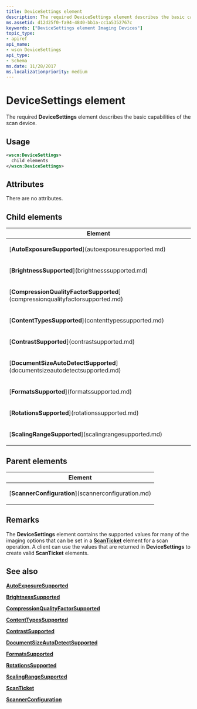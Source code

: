 ```yaml
---
title: DeviceSettings element
description: The required DeviceSettings element describes the basic capabilities of the scan device.
ms.assetid: d12d25f0-fa94-4840-bb1a-cc1a5352767c
keywords: ["DeviceSettings element Imaging Devices"]
topic_type:
- apiref
api_name:
- wscn DeviceSettings
api_type:
- Schema
ms.date: 11/28/2017
ms.localizationpriority: medium
---
```


# DeviceSettings element


The required **DeviceSettings** element describes the basic capabilities of the scan device.

Usage
-----

```xml
<wscn:DeviceSettings>
  child elements
</wscn:DeviceSettings>
```

Attributes
----------

There are no attributes.

## Child elements


<table>
<colgroup>
<col width="100%" />
</colgroup>
<thead>
<tr class="header">
<th>Element</th>
</tr>
</thead>
<tbody>
<tr class="odd">
<td><p>[<strong>AutoExposureSupported</strong>](autoexposuresupported.md)</p></td>
</tr>
<tr class="even">
<td><p>[<strong>BrightnessSupported</strong>](brightnesssupported.md)</p></td>
</tr>
<tr class="odd">
<td><p>[<strong>CompressionQualityFactorSupported</strong>](compressionqualityfactorsupported.md)</p></td>
</tr>
<tr class="even">
<td><p>[<strong>ContentTypesSupported</strong>](contenttypessupported.md)</p></td>
</tr>
<tr class="odd">
<td><p>[<strong>ContrastSupported</strong>](contrastsupported.md)</p></td>
</tr>
<tr class="even">
<td><p>[<strong>DocumentSizeAutoDetectSupported</strong>](documentsizeautodetectsupported.md)</p></td>
</tr>
<tr class="odd">
<td><p>[<strong>FormatsSupported</strong>](formatssupported.md)</p></td>
</tr>
<tr class="even">
<td><p>[<strong>RotationsSupported</strong>](rotationssupported.md)</p></td>
</tr>
<tr class="odd">
<td><p>[<strong>ScalingRangeSupported</strong>](scalingrangesupported.md)</p></td>
</tr>
</tbody>
</table>

## Parent elements


<table>
<colgroup>
<col width="100%" />
</colgroup>
<thead>
<tr class="header">
<th>Element</th>
</tr>
</thead>
<tbody>
<tr class="odd">
<td><p>[<strong>ScannerConfiguration</strong>](scannerconfiguration.md)</p></td>
</tr>
</tbody>
</table>

Remarks
-------

The **DeviceSettings** element contains the supported values for many of the imaging options that can be set in a [**ScanTicket**](scanticket.md) element for a scan operation. A client can use the values that are returned in **DeviceSettings** to create valid **ScanTicket** elements.

## See also


[**AutoExposureSupported**](autoexposuresupported.md)

[**BrightnessSupported**](brightnesssupported.md)

[**CompressionQualityFactorSupported**](compressionqualityfactorsupported.md)

[**ContentTypesSupported**](contenttypessupported.md)

[**ContrastSupported**](contrastsupported.md)

[**DocumentSizeAutoDetectSupported**](documentsizeautodetectsupported.md)

[**FormatsSupported**](formatssupported.md)

[**RotationsSupported**](rotationssupported.md)

[**ScalingRangeSupported**](scalingrangesupported.md)

[**ScanTicket**](scanticket.md)

[**ScannerConfiguration**](scannerconfiguration.md)

 

 






